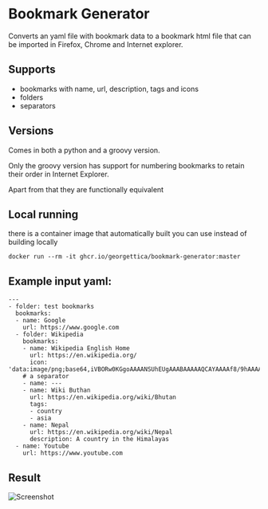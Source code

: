 # Bookmark Generator
Converts an yaml file with bookmark data to a bookmark html file that can be imported in Firefox, Chrome and Internet explorer.

## Supports

- bookmarks with name, url, description, tags and icons
- folders
- separators

## Versions
Comes in both a python and a groovy version.

Only the groovy version has support for numbering bookmarks to retain their order in Internet Explorer.

Apart from that they are functionally equivalent

## Local running

there is a container image that automatically built you can use instead of building locally
```
docker run --rm -it ghcr.io/georgettica/bookmark-generator:master 
```

## Example input yaml:

    ---
    - folder: test bookmarks
      bookmarks:
      - name: Google
        url: https://www.google.com
      - folder: Wikipedia
        bookmarks:
        - name: Wikipedia English Home
          url: https://en.wikipedia.org/
          icon: 'data:image/png;base64,iVBORw0KGgoAAAANSUhEUgAAABAAAAAQCAYAAAAf8/9hAAAA7klEQVQ4ja2TUZFDIQxFQUUkREQURAoSMIADLGAgNjCAgcjg7scW5tFuu9PtZoaPADkhNySEm8058c4KV3s3+ID8NXhDPgb03iEiCCGg1oo5J1R1++4OEYGIwN3RWgMRQVUxxvh+gbsjxggzw/KZ+QC6+84qIo8lqOpxsDKZGUopx/4CH4DeO0II6L3vQ2YGMx81q+pzEVX1uJBSAhHhmiTn/BxgZogxYoyxgUSE1toGXrX4sY3MjJwzzAy1VpRSwMxwd6SUfv8HrTXEGHcpq0Micujz8iMR0aF0SulBvJeApcF13df+L/Pw0USuuC9zNVPvSNmuzAAAAABJRU5ErkJggg=='
        # a separator
        - name: ---
        - name: Wiki Buthan
          url: https://en.wikipedia.org/wiki/Bhutan
          tags:
          - country
          - asia
        - name: Nepal
          url: https://en.wikipedia.org/wiki/Nepal
          description: A country in the Himalayas
      - name: Youtube
        url: https://www.youtube.com

## Result
![Screenshot](doc/screenshot.png)
